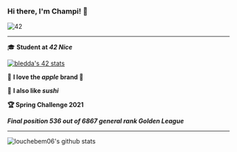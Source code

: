 
### Hi there, I'm Champi! 👋
![42](https://badgen.net/badge/Born2Code/bledda/purple?cache=86400&icon=https://meta.intra.42.fr/assets/42_logo-7dfc9110a5319a308863b96bda33cea995046d1731cebb735e41b16255106c12.svg)

---
🎓  **Student at *42 Nice***

[![bledda's 42 stats](https://badge42.herokuapp.com/api/stats/bledda)](https://github.com/JaeSeoKim/badge42)

🍎  **I love the *apple* brand **

🍣  **I also like *sushi***

**🏆 Spring Challenge 2021**

***Final position 536 out of 6867 general rank Golden League***

---
![louchebem06's github stats](https://github-readme-stats.vercel.app/api?username=louchebem06&&show_icons=true&title_color=ffffff&icon_color=bb2acf&text_color=daf7dc&bg_color=151515)
